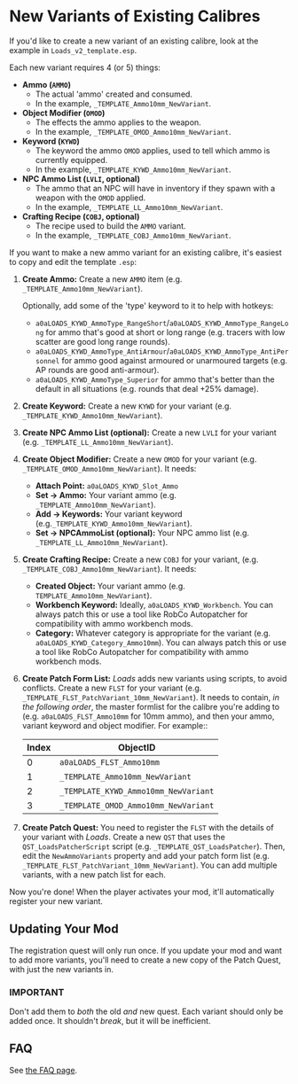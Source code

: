 # New Variants of Existing Calibres

If you'd like to create a new variant of an existing calibre,
look at the example in `Loads_v2_template.esp`.

Each new variant requires 4 (or 5) things:

* **Ammo (`AMMO`)**
  * The actual 'ammo' created and consumed.
  * In the example, `_TEMPLATE_Ammo10mm_NewVariant`.
* **Object Modifier (`OMOD`)**
  * The effects the ammo applies to the weapon.
  * In the example, `_TEMPLATE_OMOD_Ammo10mm_NewVariant`.
* **Keyword (`KYWD`)**
  * The keyword the ammo `OMOD` applies, used to tell which ammo is currently equipped.
  * In the example, `_TEMPLATE_KYWD_Ammo10mm_NewVariant`.
* **NPC Ammo List (`LVLI`, optional)**
  * The ammo that an NPC will have in inventory if they spawn with a weapon with the `OMOD` applied.
  * In the example, `_TEMPLATE_LL_Ammo10mm_NewVariant`.
* **Crafting Recipe (`COBJ`, optional)**
  * The recipe used to build the `AMMO` variant.
  * In the example, `_TEMPLATE_COBJ_Ammo10mm_NewVariant`.

If you want to make a new ammo variant for an existing calibre,
it's easiest to copy and edit the template `.esp`:

1. **Create Ammo:** Create a new `AMMO` item (e.g. `_TEMPLATE_Ammo10mm_NewVariant`).

   Optionally, add some of the 'type' keyword to it to help with hotkeys:
   * `a0aLOADS_KYWD_AmmoType_RangeShort`/`a0aLOADS_KYWD_AmmoType_RangeLong`
     for ammo that's good at short or long range (e.g. tracers with low scatter are good long range rounds).
   * `a0aLOADS_KYWD_AmmoType_AntiArmour`/`a0aLOADS_KYWD_AmmoType_AntiPersonnel`
     for ammo good against armoured or unarmoured targets (e.g. AP rounds are good anti-armour).
   * `a0aLOADS_KYWD_AmmoType_Superior` for ammo that's better than the default
     in all situations (e.g. rounds that deal +25% damage).

2. **Create Keyword:** Create a new `KYWD` for your variant
   (e.g. `_TEMPLATE_KYWD_Ammo10mm_NewVariant`).
3. **Create NPC Ammo List (optional):** Create a new `LVLI` for your variant
   (e.g. `_TEMPLATE_LL_Ammo10mm_NewVariant`).
4. **Create Object Modifier:** Create a new `OMOD` for your variant
   (e.g. `_TEMPLATE_OMOD_Ammo10mm_NewVariant`). It needs:
   * **Attach Point:** `a0aLOADS_KYWD_Slot_Ammo`
   * **Set -> Ammo:** Your variant ammo (e.g. `_TEMPLATE_Ammo10mm_NewVariant`).
   * **Add -> Keywords:** Your variant keyword (e.g.`_TEMPLATE_KYWD_Ammo10mm_NewVariant`).
   * **Set -> NPCAmmoList (optional):** Your NPC ammo list (e.g. `_TEMPLATE_LL_Ammo10mm_NewVariant`).

5. **Create Crafting Recipe:** Create a new `COBJ` for your variant,
  (e.g. `_TEMPLATE_COBJ_Ammo10mm_NewVariant`). It needs:
   * **Created Object:** Your variant ammo (e.g. `TEMPLATE_Ammo10mm_NewVariant`).
   * **Workbench Keyword:** Ideally, `a0aLOADS_KYWD_Workbench`.
     You can always patch this or use a tool like RobCo Autopatcher for compatibility with ammo workbench mods.
   * **Category:** Whatever category is appropriate for the variant (e.g. `a0aLOADS_KYWD_Category_Ammo10mm`).
     You can always patch this or use a tool like RobCo Autopatcher for compatibility with ammo workbench mods.

6. **Create Patch Form List:** *Loads* adds new variants using scripts, to avoid conflicts.
   Create a new `FLST` for your variant (e.g. `_TEMPLATE_FLST_PatchVariant_10mm_NewVariant`).
   It needs to contain, *in the following order*,
   the master formlist for the calibre you're adding to (e.g. `a0aLOADS_FLST_Ammo10mm` for 10mm ammo),
   and then your ammo, variant keyword and object modifier. For example::

   | Index | ObjectID                             |
   | ----- | ------------------------------------ |
   | 0     | `a0aLOADS_FLST_Ammo10mm`             |
   | 1     | `_TEMPLATE_Ammo10mm_NewVariant`      |
   | 2     | `_TEMPLATE_KYWD_Ammo10mm_NewVariant` |
   | 3     | `_TEMPLATE_OMOD_Ammo10mm_NewVariant` |

7. **Create Patch Quest:** You need to register the `FLST` with the details of your variant with *Loads*.
   Create a new `QST` that uses the `QST_LoadsPatcherScript` script (e.g. `_TEMPLATE_QST_LoadsPatcher`).
   Then, edit the `NewAmmoVariants` property and add your patch form list (e.g. `_TEMPLATE_FLST_PatchVariant_10mm_NewVariant`).
   You can add multiple variants, with a new patch list for each.

Now you're done! When the player activates your mod, it'll automatically register your new variant.

## Updating Your Mod

The registration quest will only run once.
If you update your mod and want to add more variants,
you'll need to create a new copy of the Patch Quest, with just the new variants in.

### IMPORTANT

Don't add them to *both* the old *and* new quest.
Each variant should only be added once. It shouldn't *break*, but it will be inefficient.

## FAQ

See [the FAQ page](./faq.md).

